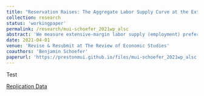 ```yaml
---
title: "Reservation Raises: The Aggregate Labor Supply Curve at the Extensive Margin"
collection: research
status: 'workingpaper'
permalink: /research/mui-schoefer_2021wp_alsc
abstract: 'We measure extensive-margin labor supply (employment) preferences in two representative surveys of the U.S. and German populations. We elicit reservation raises: the percent wage change that renders a given individual indifferent between employment and nonemployment. It is equal to her reservation wage divided by her actual, or potential, wage. The reservation raise distribution is the nonparametric aggregate labor supply curve. Locally, the curve exhibits large short-run elasticities above 3, consistent with business cycle evidence. For larger upward shifts, arc elasticities shrink towards 0.5, consistent with quasi-experimental evidence from tax holidays. Existing models fail to match this nonconstant, asymmetric curve. '
date: 2021-04-01
venue: 'Revise & Resubmit at The Review of Economic Studies'
coauthors: 'Benjamin Schoefer'
paperurl: 'https://prestonmui.github.io/files/mui-schoefer_2021wp_alsc.pdf'
---
```

Test

[Replication Data](https://dataverse.harvard.edu/dataset.xhtml?persistentId=doi:10.7910/DVN/RKPFLB)
